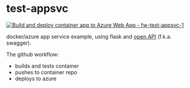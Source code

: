 # test-appsvc

[![Build and deploy container app to Azure Web App - fw-test-appsvc-1](https://github.com/friarswood/test-appsvc/actions/workflows/master_fw-test-appsvc-1.yml/badge.svg)](https://github.com/friarswood/test-appsvc/actions/workflows/master_fw-test-appsvc-1.yml)


docker/azure app service example, using flask and [open API](https://swagger.io/specification/) (f.k.a. swagger).

The github workflow:
- builds and tests container
- pushes to container repo
- deploys to azure
